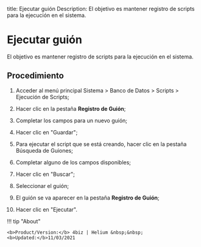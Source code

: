 title: Ejecutar guión
Description: El objetivo es mantener registro de scripts para la ejecución en el sistema.
# Ejecutar guión

El objetivo es mantener registro de scripts para la ejecución en el sistema.

Procedimiento
-------------

1.  Acceder al menú principal Sistema \> Banco de Datos \> Scripts \> Ejecución
    de Scripts;

2.  Hacer clic en la pestaña **Registro de Guión**;

3.  Completar los campos para un nuevo guión;

4.  Hacer clic en "Guardar";

5.  Para ejecutar el script que se está creando, hacer clic en la pestaña
    Búsqueda de Guiones;

6.  Completar alguno de los campos disponibles;

7.  Hacer clic en "Buscar";

8.  Seleccionar el guión;

9.  El guión se va aparecer en la pestaña **Registro de Guión**;

10. Hacer clic en "Ejecutar".

!!! tip "About"

    <b>Product/Version:</b> 4biz | Helium &nbsp;&nbsp;
    <b>Updated:</b>11/03/2021
